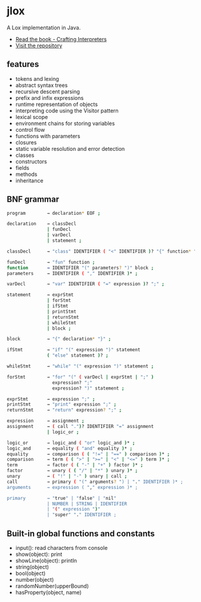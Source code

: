 # jlox

A Lox implementation in Java.

* [Read the book - Crafting Interpreters](https://craftinginterpreters.com/contents.html)
* [Visit the repository](https://github.com/munificent/craftinginterpreters)

## features

* tokens and lexing
* abstract syntax trees
* recursive descent parsing
* prefix and infix expressions
* runtime representation of objects
* interpreting code using the Visitor pattern
* lexical scope
* environment chains for storing variables
* control flow
* functions with parameters
* closures
* static variable resolution and error detection
* classes
* constructors
* fields
* methods
* inheritance

## BNF grammar

```bash
program        → declaration* EOF ;

declaration    → classDecl
               | funDecl
               | varDecl
               | statement ;

classDecl      → "class" IDENTIFIER ( "<" IDENTIFIER )? "{" function* "}" ;

funDecl        → "fun" function ;
function       → IDENTIFIER "(" parameters? ")" block ;
parameters     → IDENTIFIER ( "," IDENTIFIER )* ;

varDecl        → "var" IDENTIFIER ( "=" expression )? ";" ;

statement      → exprStmt
               | forStmt
               | ifStmt
               | printStmt
               | returnStmt
               | whileStmt
               | block ;

block          → "{" declaration* "}" ;

ifStmt         → "if" "(" expression ")" statement
               ( "else" statement )? ;

whileStmt      → "while" "(" expression ")" statement ;

forStmt        → "for" "(" ( varDecl | exprStmt | ";" )
                 expression? ";"
                 expression? ")" statement ;

exprStmt       → expression ";" ;
printStmt      → "print" expression ";" ;
returnStmt     → "return" expression? ";" ;

expression     → assignment ;
assignment     → ( call ".")? IDENTIFIER "=" assignment
               | logic_or ;

logic_or       → logic_and ( "or" logic_and )* ;
logic_and      → equality ( "and" equality )* ;
equality       → comparison ( ( "!=" | "==" ) comparison )* ;
comparison     → term ( ( ">" | ">=" | "<" | "<=" ) term )* ;
term           → factor ( ( "-" | "+" ) factor )* ;
factor         → unary ( ( "/" | "*" ) unary )* ;
unary          → ( "!" | "-" ) unary | call ;
call           → primary ( "(" arguments? ") | "." IDENTIFIER )* ;
arguments      → expression ( "," expression )* ;

primary        → "true" | "false" | "nil"
               | NUMBER | STRING | IDENTIFIER
               | "(" expression ")"
               | "super" "." IDENTIFIER ;
```

## Built-in global functions and constants

* input(): read characters from console
* show(object): print
* showLine(object): println
* string(object)
* bool(object)
* number(object)
* randomNumber(upperBound)
* hasProperty(object, name)
